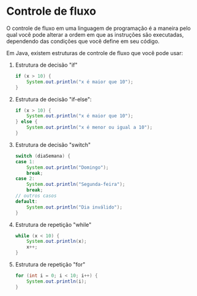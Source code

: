 # Controle de fluxo

O controle de fluxo em uma linguagem de programação é a maneira pelo qual você pode alterar a ordem em que as instruções são executadas, dependendo das condições que você define em seu código.

Em Java, existem estruturas de controle de fluxo que você pode usar:

1. Estrutura de decisão "if"

    ```java
    if (x > 10) {
        System.out.println("x é maior que 10");
    }
    ```

2. Estrutura de decisão "if-else":

    ```java
    if (x > 10) {
        System.out.println("x é maior que 10");
    } else {
        System.out.println("x é menor ou igual a 10");
    }
    ```

3. Estrutura de decisão "switch"

    ```java
    switch (diaSemana) {
    case 1:
        System.out.println("Domingo");
        break;
    case 2:
        System.out.println("Segunda-feira");
        break;
    // outros casos
    default:
        System.out.println("Dia inválido");
    }
    ```

4. Estrutura de repetição "while"

    ```java
    while (x < 10) {
        System.out.println(x);
        x++;
    }
    ```

5. Estrutura de repetição "for"

    ```java
    for (int i = 0; i < 10; i++) {
        System.out.println(i);
    }
    ```

